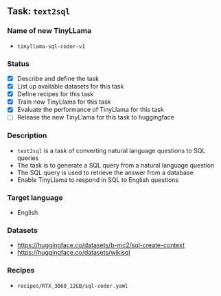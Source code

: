 ## Task: `text2sql`

### Name of new TinyLLama

- `tinyllama-sql-coder-v1`

### Status

- [x] Describe and define the task
- [x] List up available datasets for this task
- [x] Define recipes for this task
- [x] Train new TinyLlama for this task
- [x] Evaluate the performance of TinyLlama for this task
- [ ] Release the new TinyLlama for this task to huggingface

### Description

- `text2sql` is a task of converting natural language questions to SQL queries
- The task is to generate a SQL query from a natural language question
- The SQL query is used to retrieve the answer from a database
- Enable TinyLlama to respond in SQL to English questions

### Target language

- English

### Datasets

- https://huggingface.co/datasets/b-mc2/sql-create-context
- https://huggingface.co/datasets/wikisql

### Recipes

- `recipes/RTX_3060_12GB/sql-coder.yaml`
